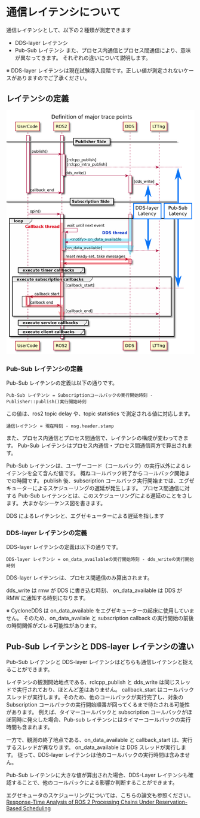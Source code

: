 # 通信レイテンシについて

通信レイテンシとして、以下の２種類が測定できます

- DDS-layer レイテンシ
- Pub-Sub レイテンシ
  また、プロセス内通信とプロセス間通信により、意味が異なってきます。
  それぞれの違いについて説明します。

※ DDS-layer レイテンシは現在試験導入段階です。正しい値が測定されないケースがありますのでご了承ください。

## レイテンシの定義

![communication_latency](/imgs/communication_latency.png)

### Pub-Sub レイテンシの定義

Pub-Sub レイテンシの定義は以下の通りです。

```text
Pub-Sub レイテンシ = Subscriptionコールバックの実行開始時刻 - Publisher::publish()実行開始時刻
```

この値は、ros2 topic delay や、topic statistics で測定される値に対応します。

```text
通信レイテンシ = 現在時刻 - msg.header.stamp
```

また、プロセス内通信とプロセス間通信で、レイテンシの構成が変わってきます。
Pub-Sub レイテンシはプロセス内通信・プロセス間通信両方で算出されます。

Pub-Sub レイテンシは、ユーザーコード（コールバック）の実行以外によるレイテンシを全て含んだ値です。
概ねコールバック終了からコールバック開始までの時間です。
publish 後、subscription コールバック実行開始までは、エグゼキューターによるスケジューリングの遅延が発生します。
プロセス間通信に対する Pub-Sub レイテンシとは、このスケジューリングによる遅延のことをさします。
大まかなシーケンス図を書きます。

DDS によるレイテンシと、エグゼキューターによる遅延を指します

### DDS-layer レイテンシの定義

DDS-layer レイテンシの定義は以下の通りです。

```text
DDS-layer レイテンシ = on_data_availableの実行開始時刻 - dds_writeの実行開始時刻
```

DDS-layer レイテンシは、プロセス間通信のみ算出されます。

dds_write は rmw が DDS に書き込む時刻、
on_data_available は DDS が RMW に通知する時刻になります。

※ CycloneDDS は on_data_available をエグゼキューターの起床に使用していません。
そのため、on_data_availale と subscription callback の実行開始の前後の時間関係がズレる可能性があります。

## Pub-Sub レイテンシと DDS-layer レイテンシの違い

Pub-Sub レイテンシと DDS-layer レイテンシはどちらも通信レイテンシと捉えることができます。

レイテンシの観測開始地点である、rclcpp_publish と dds_write は同じスレッドで実行されており、ほとんど差はありません。
callback_start はコールバックスレッドが実行します。そのため、他のコールバックが実行完了し、対象の Subscription コールバックの実行開始順番が回ってくるまで待たされる可能性があります。
例えば、タイマーコールバックと subscription コールバックがほぼ同時に発火した場合、Pub-sub レイテンシにはタイマーコールバックの実行時間も含まれます。

一方で、観測の終了地点である、on_data_available と callback_start は、実行するスレッドが異なります。
on_data_available は DDS スレッドが実行します。 従って、DDS-layer レイテンシは他のコールバックの実行時間は含みません。

Pub-Sub レイテンシに大きな値が算出された場合、DDS-Layer レイテンシも確認することで、他のコールバックによる影響か判断することができます。

エグゼキュータのスケジューリングについては、こちらの論文も参照ください。
[Response-Time Analysis of ROS 2 Processing
Chains Under Reservation-Based Scheduling](https://drops.dagstuhl.de/opus/volltexte/2019/10743/pdf/LIPIcs-ECRTS-2019-6.pdf)
